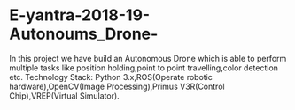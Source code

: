 # E-yantra-2018-19-Autonoums_Drone-
In this project we have build an Autonomous Drone which is able to perform multiple tasks  like position holding,point to point travelling,color detection etc.    Technology Stack:  Python 3.x,ROS(Operate robotic hardware),OpenCV(Image Processing),Primus  V3R(Control Chip),VREP(Virtual Simulator). 
